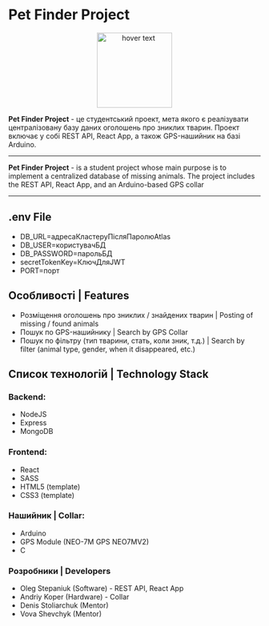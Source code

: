 # Pet Finder Project

<p align="center">
  <img src="https://i.imgur.com/wKrFJcK.png" width="150" title="hover text">
</p>
<b>Pet Finder Project</b> - це студентський проект, мета якого є реалізувати централізовану базу даних оголошень про зниклих тварин.
Проект включає у собі REST API, React App, а також GPS-нашийник на базі Arduino.
<hr>
<b>Pet Finder Project</b> - is a student project whose main purpose is to implement a centralized database of missing animals.
The project includes the REST API, React App, and an Arduino-based GPS collar

<hr>

## .env File

- DB_URL=адресаКластеруПісляПаролюAtlas
- DB_USER=користувачБД
- DB_PASSWORD=парольБД
- secretTokenKey=КлючДляJWT
- PORT=порт

## Особливості | Features

- Розміщення оголошень про зниклих / знайдених тварин | Posting of missing / found animals
- Пошук по GPS-нашийнику | Search by GPS Collar
- Пошук по фільтру (тип тварини, стать, коли зник, т.д.) | Search by filter (animal type, gender, when it disappeared, etc.)

## Список технологій | Technology Stack

### Backend:

- NodeJS
- Express
- MongoDB

### Frontend:

- React
- SASS
- HTML5 (template)
- CSS3 (template)

### Нашийник | Collar:

- Arduino
- GPS Module (NEO-7M GPS NEO7MV2)
- C

### Розробники | Developers

- Oleg Stepaniuk (Software) - REST API, React App
- Andriy Koper (Hardware) - Collar
- Denis Stoliarchuk (Mentor)
- Vova Shevchyk (Mentor)
